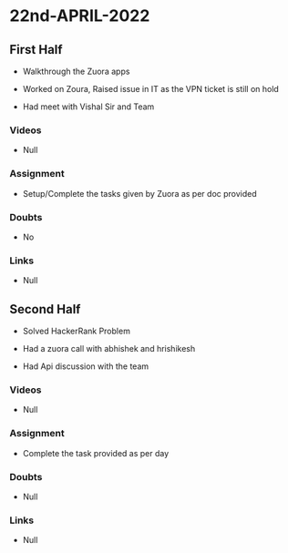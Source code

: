 # 22nd-APRIL-2022

## First Half

- Walkthrough the Zuora apps

- Worked on Zoura, Raised issue in IT as the VPN ticket is still on hold

- Had meet with Vishal Sir and Team 

### Videos

- Null

### Assignment 

- Setup/Complete the tasks given by Zuora as per doc provided

### Doubts

- No

### Links

- Null

## Second Half

- Solved HackerRank Problem

- Had a zuora call with abhishek and hrishikesh

- Had Api discussion with the team

### Videos

- Null 

### Assignment 

- Complete the task provided as per day

### Doubts

- Null

### Links

- Null